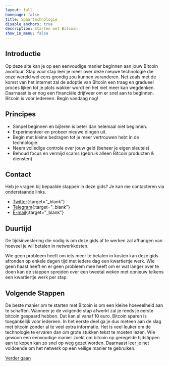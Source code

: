 ```yaml
---
layout: full
homepage: false
title: Spaartechnologie
disable_anchors: true
description: Starten met Bitcoin
show_in_menu: false
---
```


## Introductie
Op deze site kan je op een eenvoudige manier beginnen aan jouw Bitcoin avontuur. Stap voor stap leer je meer over deze nieuwe technologie die onze wereld wel eens grondig zou kunnen veranderen. Net zoals met de komst van het internet zal de adoptie van Bitcoin een traag en gradueel proces lijken tot je plots wakker wordt en het niet meer kan wegdenken. Daarnaast is er nog een financiële drijfveer om er snel aan te beginnen. Bitcoin is voor iedereen. Begin vandaag nog!

## Principes
* Simpel beginnen en bijleren is beter dan helemaal niet beginnen.
* Experimenteer en probeer nieuwe dingen uit.
* Begin met kleine bedragen tot je meer vertrouwen hebt in de technologie.
* Neem volledige controle over jouw geld (beheer je eigen sleutels)
* Behoud focus en vermijd scams (gebruik alleen Bitcoin producten & diensten)

## Contact
Heb je vragen bij bepaalde stappen in deze gids? Je kan me contacteren via onderstaande links.
* [Twitter](https://twitter.com/spaartech/){:target="_blank"}
* [Telegram](https://t.me/joinchat/HItrq652BGoBZMJA){:target="_blank"}
* [E-mail](mailto:spaartechnologie@bewijsvanwerk.com){:target="_blank"}

## Duurtijd
De tijdsinvestering die nodig is om deze gids af te werken zal afhangen van hoeveel je wil betalen in netwerkkosten.

Wie geen probleem heeft om iets meer te betalen in kosten kan deze gids afronden op enkele dagen tijd met iedere dag een kwartiertje werk. Wie geen haast heeft en er geen probleem mee heeft om er wat langer over te doen kan de stappen spreiden over een tweetal weken met opnieuw telkens een kwartiertje werk per stap.
 
## Volgende Stappen
De beste manier om te starten met Bitcoin is om een kleine hoeveelheid aan te schaffen. Wanneer je de volgende stap afwerkt zal je reeds je eerste bitcoin gespaard hebben. Dat kan al vanaf 10 euro. Bitcoin sparen is toegankelijk voor iedereen. In het eerste deel ga je dus meteen aan de slag met bitcoin zonder al te veel extra informatie. Het is veel leuker om de technologie te ervaren dan om grote stukken tekst te moeten lezen. Wie gewoon een eenvoudige manier zoekt om bitcoin op geregelde tijdstippen aan te kopen kan zo snel op weg gezet worden. Daarnaast leer je net voldoende om het netwerk op een veilige manier te gebruiken.

[Verder gaan](documentation/overzicht.md)
